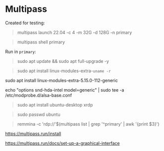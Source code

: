 # Multipass

Created for testing:

> multipass launch 22.04 -c 4 -m 32G -d 128G -n primary

> multipass shell primary

Run in ```primary```:

> sudo apt update && sudo apt full-upgrade -y

> sudo apt install linux-modules-extra-`uname -r`

sudo apt install linux-modules-extra-5.15.0-112-generic

echo "options snd-hda-intel model=generic" | sudo tee -a /etc/modprobe.d/alsa-base.conf

> sudo apt install ubuntu-desktop xrdp

> sudo passwd ubuntu

> remmina -c 'rdp://'$(multipass list | grep '^primary' | awk '{print $3}')

https://multipass.run/install

https://multipass.run/docs/set-up-a-graphical-interface